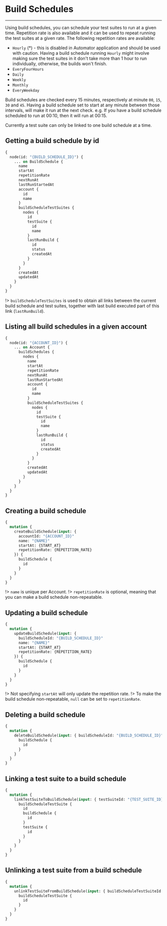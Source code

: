 # Build Schedules

---

Using build schedules, you can schedule your test suites to run at a given time. Repetition rate is also available and it can be used to repeat running the test suites at a given rate. The following repetition rates are available:

- `Hourly` (\*) - this is disabled in Automator application and should be used with caution. Having a build schedule running `Hourly` might involve making sure the test suites in it don't take more than 1 hour to run individually, otherwise, the builds won't finish.
- `EveryFourHours`
- `Daily`
- `Weekly`
- `Monthly`
- `EveryWeekday`

Build schedules are checked every 15 minutes, respectively at minute `00`, `15`, `30` and `45`. Having a build schedule set to start at any minute between those intervals, will make it run at the next check. e.g. If you have a build schedule scheduled to run at 00:10, then it will run at 00:15.

Currently a test suite can only be linked to one build schedule at a time.

## Getting a build schedule by id

```graphql
{
  node(id: "{BUILD_SCHEDULE_ID}") {
    ... on BuildSchedule {
      name
      startAt
      repetitionRate
      nextRunAt
      lastRunStartedAt
      account {
        id
        name
      }
      buildScheduleTestSuites {
        nodes {
          id
          testSuite {
            id
            name
          }
          lastRunBuild {
            id
            status
            createdAt
          }
        }
      }
      createdAt
      updatedAt
    }
  }
}
```

!> `buildScheduleTestSuites` is used to obtain all links between the current build schedule and test suites, together with last build executed part of this link (`lastRunBuild`).

## Listing all build schedules in a given account

```graphql
{
  node(id: "{ACCOUNT_ID}") {
    ... on Account {
      buildSchedules {
        nodes {
          name
          startAt
          repetitionRate
          nextRunAt
          lastRunStartedAt
          account {
            id
            name
          }
          buildScheduleTestSuites {
            nodes {
              id
              testSuite {
                id
                name
              }
              lastRunBuild {
                id
                status
                createdAt
              }
            }
          }
          createdAt
          updatedAt
        }
      }
    }
  }
}
```

## Creating a build schedule

```graphql
{
  mutation {
    createBuildSchedule(input: {
      accountId: "{ACCOUNT_ID}"
      name: "{NAME}"
      startAt: {START_AT}
      repetitionRate: {REPETITION_RATE}
    }) {
      buildSchedule {
        id
      }
    }
  }
}
```

!> `name` is unique per Account.
!> `repetitionRate` is optional, meaning that you can make a build schedule non-repeatable.

## Updating a build schedule

```graphql
{
  mutation {
    updateBuildSchedule(input: {
      buildScheduleId: "{BUILD_SCHEDULE_ID}"
      name: "{NAME}"
      startAt: {START_AT}
      repetitionRate: {REPETITION_RATE}
    }) {
      buildSchedule {
        id
      }
    }
  }
}
```

!> Not specifying `startAt` will only update the repetition rate.
!> To make the build schedule non-repeatable, `null` can be set to `repetitionRate`.

## Deleting a build schedule

```graphql
{
  mutation {
    deleteBuildSchedule(input: { buildScheduleId: "{BUILD_SCHEDULE_ID}" }) {
      buildSchedule {
        id
      }
    }
  }
}
```

## Linking a test suite to a build schedule

```graphql
{
  mutation {
    linkTestSuiteToBuildSchedule(input: { testSuiteId: "{TEST_SUITE_ID}", buildScheduleId: "{BUILD_SCHEDULE_ID}" }) {
      buildScheduleTestSuite {
        id
        buildSchedule {
          id
        }
        testSuite {
          id
        }
      }
    }
  }
}
```

## Unlinking a test suite from a build schedule

```graphql
{
  mutation {
    unlinkTestSuiteFromBuildSchedule(input: { buildScheduleTestSuiteId: "{BUILD_SCHEDULE_TEST_SUITE_ID}" }) {
      buildScheduleTestSuite {
        id
      }
    }
  }
}
```
